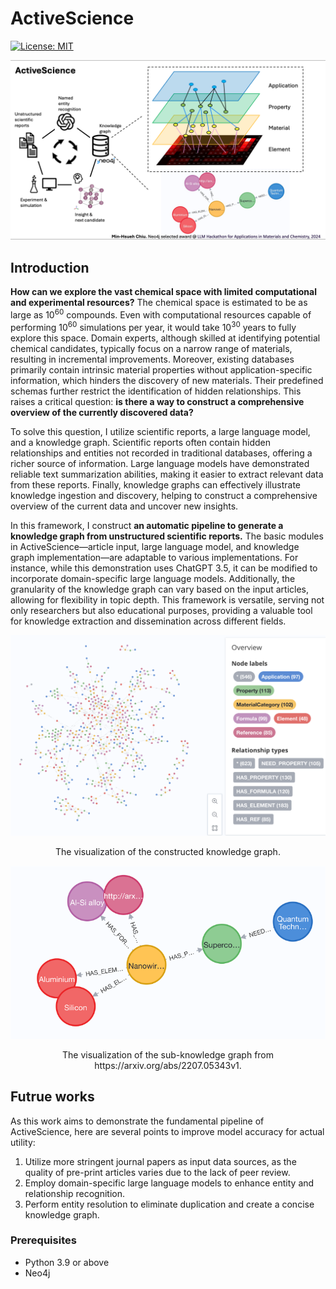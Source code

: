 # ActiveScience

[![License: MIT](https://img.shields.io/badge/License-MIT-yellow.svg)](https://opensource.org/licenses/MIT)

![alt text](./ref/overview.png)

## Introduction

**How can we explore the vast chemical space with limited computational and experimental resources?** The chemical space is estimated to be as large as 10<sup>60</sup> compounds. Even with computational resources capable of performing 10<sup>60</sup> simulations per year, it would take 10<sup>30</sup> years to fully explore this space. Domain experts, although skilled at identifying potential chemical candidates, typically focus on a narrow range of materials, resulting in incremental improvements. Moreover, existing databases primarily contain intrinsic material properties without application-specific information, which hinders the discovery of new materials. Their predefined schemas further restrict the identification of hidden relationships. This raises a critical question: **is there a way to construct a comprehensive overview of the currently discovered data?**

To solve this question, I utilize scientific reports, a large language model, and a knowledge graph. Scientific reports often contain hidden relationships and entities not recorded in traditional databases, offering a richer source of information. Large language models have demonstrated reliable text summarization abilities, making it easier to extract relevant data from these reports. Finally, knowledge graphs can effectively illustrate knowledge ingestion and discovery, helping to construct a comprehensive overview of the current data and uncover new insights.

In this framework, I construct **an automatic pipeline to generate a knowledge graph from unstructured scientific reports.** The basic modules in ActiveScience—article input, large language model, and knowledge graph implementation—are adaptable to various implementations. For instance, while this demonstration uses ChatGPT 3.5, it can be modified to incorporate domain-specific large language models. Additionally, the granularity of the knowledge graph can vary based on the input articles, allowing for flexibility in topic depth. This framework is versatile, serving not only researchers but also educational purposes, providing a valuable tool for knowledge extraction and dissemination across different fields.

![alt text](./ref/KG.png)

<p style="text-align: center;">The visualization of the constructed knowledge graph.</p>

![alt text](./ref/example1.png)

<p style="text-align: center;">The visualization of the sub-knowledge graph from https://arxiv.org/abs/2207.05343v1.</p>

## Futrue works

As this work aims to demonstrate the fundamental pipeline of ActiveScience, here are several points to improve model accuracy for actual utility:

1. Utilize more stringent journal papers as input data sources, as the quality of pre-print articles varies due to the lack of peer review.
2. Employ domain-specific large language models to enhance entity and relationship recognition.
3. Perform entity resolution to eliminate duplication and create a concise knowledge graph.

### Prerequisites

- Python 3.9 or above
- Neo4j
